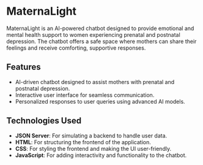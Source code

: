 # MaternaLight

MaternaLight is an AI-powered chatbot designed to provide emotional and mental health support to women experiencing prenatal and postnatal depression. The chatbot offers a safe space where mothers can share their feelings and receive comforting, supportive responses.

## Features
- AI-driven chatbot designed to assist mothers with prenatal and postnatal depression.
- Interactive user interface for seamless communication.
- Personalized responses to user queries using advanced AI models.

## Technologies Used
- **JSON Server**: For simulating a backend to handle user data.
- **HTML**: For structuring the frontend of the application.
- **CSS**: For styling the frontend and making the UI user-friendly.
- **JavaScript**: For adding interactivity and functionality to the chatbot.